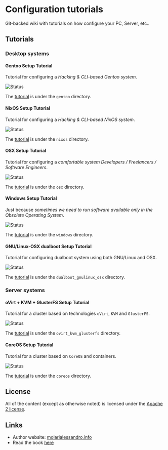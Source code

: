 # Configuration tutorials

Git-backed wiki with tutorials on how configure your PC, Server, etc..

## Tutorials

### Desktop systems

#### Gentoo Setup Tutorial

Tutorial for configuring a *Hacking & CLI-based Gentoo system*.

![Status](http://img.shields.io/badge/status-TODO-yellow.svg)

The [tutorial](./gentoo/README.md) is under the `gentoo` directory.

#### NixOS Setup Tutorial

Tutorial for configuring a *Hacking & CLI-based NixOS system*.

![Status](http://img.shields.io/badge/status-TODO-yellow.svg)

The [tutorial](./nixos/README.md) is under the `nixos` directory.

#### OSX Setup Tutorial

Tutorial for configuring a *comfortable system Developers / Freelancers / Software Engineers*.

![Status](http://img.shields.io/badge/status-WIP-yellow.svg)

The [tutorial](./osx/README.md) is under the `osx` directory.

#### Windows Setup Tutorial

Just because *sometimes we need to run software available only in the Obsolete Operating System*.

![Status](http://img.shields.io/badge/status-OK-green.svg)

The [tutorial](./windows/README.md) is under the `windows` directory.

#### GNU/Linux-OSX dualboot Setup Tutorial

Tutorial for configuring dualboot system using both GNU/Linux and OSX.

![Status](http://img.shields.io/badge/status-WIP-yellow.svg)

The [tutorial](./dualboot_gnulinux_osx/README.md) is under the `dualboot_gnulinux_osx` directory.

### Server systems

#### oVirt + KVM + GlusterFS Setup Tutorial

Tutorial for a cluster based on technologies `oVirt`, `KVM` and `GlusterFS`.

![Status](http://img.shields.io/badge/status-WIP-yellow.svg)

The [tutorial](./ovirt_kvm_glusterfs/README.md) is under the `ovirt_kvm_glusterfs` directory.

#### CoreOS Setup Tutorial

Tutorial for a cluster based on `CoreOS` and containers.

![Status](http://img.shields.io/badge/status-WIP-yellow.svg)

The [tutorial](./coreos/README.md) is under the `coreos` directory.

## License

All of the content (except as otherwise noted) is licensed under the [Apache 2 license](LICENSE).

## Links

* Author website: [molarialessandro.info](https://molarialessandro.info)
* Read the book [here](http://alem0lars.gitbooks.io/configuration-tutorials)
